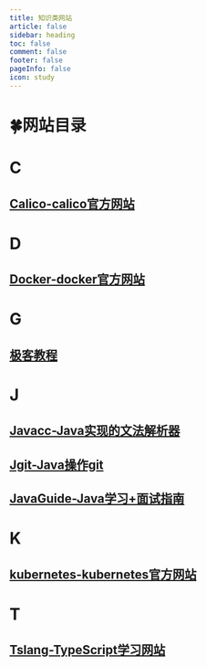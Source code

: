```yaml
---
title: 知识类网站
article: false
sidebar: heading
toc: false
comment: false
footer: false
pageInfo: false
icon: study
---
```


# 🍀网站目录
# C
## <a href="https://www.tigera.io/project-calico/" target="_blank">Calico-calico官方网站</a>
# D
## <a href="https://www.docker.com/" target="_blank">Docker-docker官方网站</a>
# G
## <a href="https://geek-docs.com/" target="_blank">极客教程</a>
# J
## <a href="https://javacc.github.io/javacc/" target="_blank">Javacc-Java实现的文法解析器</a>
## <a href="https://www.eclipse.org/jgit/" target="_blank">Jgit-Java操作git</a>
## <a href="https://javaguide.cn/" target="_blank">JavaGuide-Java学习+面试指南</a>
# K
## <a href="https://kubernetes.io/" target="_blank">kubernetes-kubernetes官方网站</a>
# T
## <a href="https://www.tslang.cn/" target="_blank">Tslang-TypeScript学习网站</a>

